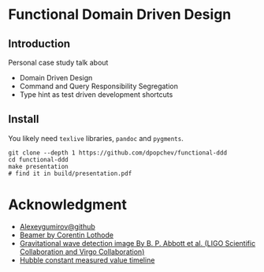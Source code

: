 # Functional Domain Driven Design

## Introduction

Personal case study talk about

- Domain Driven Design
- Command and Query Responsibility Segregation
- Type hint as test driven development shortcuts

## Install

You likely need `texlive` libraries, `pandoc` and `pygments`.

```bas
git clone --depth 1 https://github.com/dpopchev/functional-ddd
cd functional-ddd
make presentation
# find it in build/presentation.pdf
```

# Acknowledgment

- [Alexeygumirov@github](https://github.com/alexeygumirov/pandoc-beamer-how-to?tab=readme-ov-file)
- [Beamer by Corentin Lothode](https://lothode.pages.math.cnrs.fr/pageperso/blog/beamer-with-pandoc/)
- [Gravitational wave detection image By B. P. Abbott et al. (LIGO Scientific Collaboration and Virgo Collaboration)](http://physics.aps.org/featured-article-pdf/10.1103/PhysRevLett.116.061102)
- [Hubble constant measured value timeline](https://www.youtube.com/watch?v=WBfeKz1SG0k)
